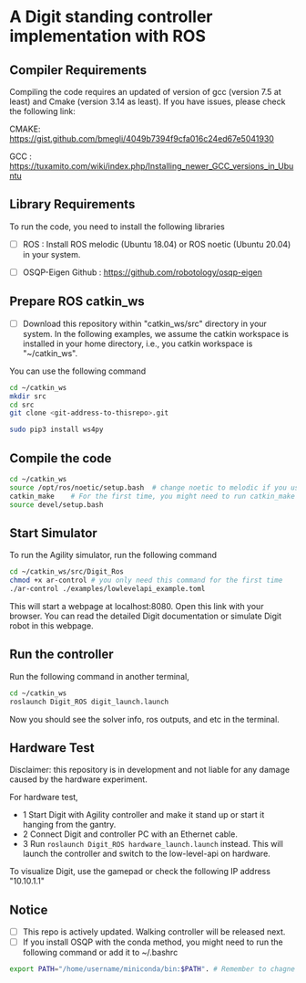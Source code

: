 
# A Digit standing controller implementation with ROS

## Compiler Requirements 
Compiling the code requires an updated of version of gcc (version 7.5 at least) and Cmake (version 3.14 as least). If you have issues, please check the following link:

CMAKE: https://gist.github.com/bmegli/4049b7394f9cfa016c24ed67e5041930

GCC  : https://tuxamito.com/wiki/index.php/Installing_newer_GCC_versions_in_Ubuntu

## Library Requirements
To run the code, you need to install the following libraries 

- [ ] ROS                     : Install ROS melodic (Ubuntu 18.04) or ROS noetic (Ubuntu 20.04) in your system.
- [ ] OSQP-Eigen Github       : https://github.com/robotology/osqp-eigen


## Prepare ROS catkin_ws
- [ ] Download this repository within "catkin_ws/src" directory in your system. In the following examples, we assume the catkin workspace is installed in your home directory, i.e., you catkin workspace is "~/catkin_ws".

You can use the following command
```bash
cd ~/catkin_ws
mkdir src
cd src
git clone <git-address-to-thisrepo>.git

sudo pip3 install ws4py
```

## Compile the code
```bash
cd ~/catkin_ws
source /opt/ros/noetic/setup.bash  # change noetic to melodic if you use Ubuntu 18.04
catkin_make    # For the first time, you might need to run catkin_make -DPYTHON_EXECUTABLE=/usr/bin/python3
source devel/setup.bash
```


## Start Simulator
To run the Agility simulator, run the following command
``` bash
cd ~/catkin_ws/src/Digit_Ros
chmod +x ar-control # you only need this command for the first time
./ar-control ./examples/lowlevelapi_example.toml
```

This will start a webpage at localhost:8080. Open this link with your browser. You can read the detailed Digit documentation or simulate Digit robot in this webpage.

## Run the controller
Run the following command in another terminal,
```bash
cd ~/catkin_ws
roslaunch Digit_ROS digit_launch.launch 
```
Now you should see the solver info, ros outputs, and etc in the terminal.

## Hardware Test
Disclaimer: this repository is in development and not liable for any damage caused by the hardware experiment.

For hardware test, 
- 1 Start Digit with Agility controller and make it stand up or start it hanging from the gantry.
- 2 Connect Digit and controller PC with an Ethernet cable.
- 3 Run `roslaunch Digit_ROS hardware_launch.launch` instead. This will launch the controller and switch to the low-level-api on hardware.

To visualize Digit, use the gamepad or check the following IP address "10.10.1.1"

## Notice
- [ ] This repo is actively updated. Walking controller will be released next.
- [ ] If you install OSQP with the conda method, you might need to run the following command or add it to ~/.bashrc
``` bash 
export PATH="/home/username/miniconda/bin:$PATH". # Remember to chagne the path to your actual conbda path.
```
